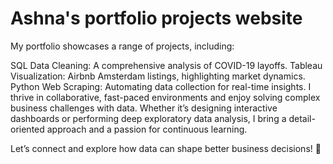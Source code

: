 # Ashna's portfolio projects website

My portfolio showcases a range of projects, including:

SQL Data Cleaning: A comprehensive analysis of COVID-19 layoffs.
Tableau Visualization: Airbnb Amsterdam listings, highlighting market dynamics.
Python Web Scraping: Automating data collection for real-time insights.
I thrive in collaborative, fast-paced environments and enjoy solving complex business challenges with data. Whether it’s designing interactive dashboards or performing deep exploratory data analysis, I bring a detail-oriented approach and a passion for continuous learning.

Let’s connect and explore how data can shape better business decisions! 🚀
